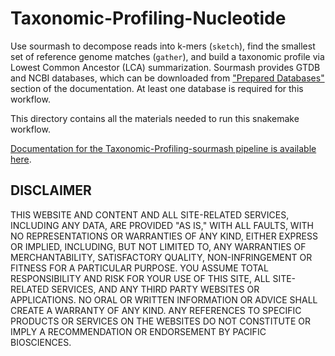 # Taxonomic-Profiling-Nucleotide

Use sourmash to decompose reads into k-mers (`sketch`), find the smallest set of reference genome matches (`gather`), and build a taxonomic profile via Lowest Common Ancestor (LCA) summarization. Sourmash provides GTDB and NCBI databases, which can be downloaded from ["Prepared Databases"](https://sourmash.readthedocs.io/en/latest/databases.html) section of the documentation. At least one database is required for this workflow.

This directory contains all the materials needed to run this snakemake workflow.

[Documentation for the Taxonomic-Profiling-sourmash pipeline is available here](https://github.com/PacificBiosciences/pb-metagenomics-tools/blob/master/docs/Tutorial-Taxonomic-Profiling-sourmash.md).


## DISCLAIMER
THIS WEBSITE AND CONTENT AND ALL SITE-RELATED SERVICES, INCLUDING ANY DATA, ARE PROVIDED "AS IS," WITH ALL FAULTS, WITH NO REPRESENTATIONS OR WARRANTIES OF ANY KIND, EITHER EXPRESS OR IMPLIED, INCLUDING, BUT NOT LIMITED TO, ANY WARRANTIES OF MERCHANTABILITY, SATISFACTORY QUALITY, NON-INFRINGEMENT OR FITNESS FOR A PARTICULAR PURPOSE. YOU ASSUME TOTAL RESPONSIBILITY AND RISK FOR YOUR USE OF THIS SITE, ALL SITE-RELATED SERVICES, AND ANY THIRD PARTY WEBSITES OR APPLICATIONS. NO ORAL OR WRITTEN INFORMATION OR ADVICE SHALL CREATE A WARRANTY OF ANY KIND. ANY REFERENCES TO SPECIFIC PRODUCTS OR SERVICES ON THE WEBSITES DO NOT CONSTITUTE OR IMPLY A RECOMMENDATION OR ENDORSEMENT BY PACIFIC BIOSCIENCES.
